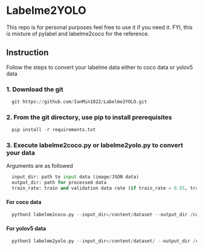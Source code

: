 # Labelme2YOLO
This repo is for personal purposes feel free to use it if you need it. FYI, this is mixture of pylabel and labelme2coco for the reference.

## Instruction 
Follow the steps to convert your labelme data either to coco data or yolov5 data

### 1. Download the git
``` python
  git https://github.com/IanMin1022/Labelme2YOLO.git
```

### 2. From the git directory, use pip to install prerequisites
``` python
  pip install -r requirements.txt
```

### 3. Execute labelme2coco.py or labelme2yolo.py to convert your data
Arguments are as followed
``` python
  input_dir: path to input data (image/JSON data)
  output_dir: path for processed data
  train_rate: train and validation data rate (if train_rate = 0.85, train data is 85%)
```
#### For coco data
``` python
  python3 labelme2coco.py --input_dir=/content/dataset --output_dir /content/dataset
```

#### For yolov5 data
``` python
  python3 labelme2yolo.py --input_dir=/content/dataset/ --output_dir /content/dataset
```
